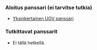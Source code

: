 ### Aloitus panssari (ei tarvitse tutkia)

- [Yksinkertainen UGV
  panssari](Miehittämättömien_maakulkuneuvojen_Varusteet/Panssari/Yksinkertainen_UGV_panssari "wikilink")

### Tutkittavat panssarit

- Ei tällä hetkellä.